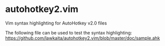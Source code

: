 # autohotkey2.vim

Vim syntax highlighting for AutoHotkey v2.0 files

The following file can be used to test the syntax highlighting:
https://github.com/lawkaita/autohotkey2.vim/blob/master/doc/sample.ahk
